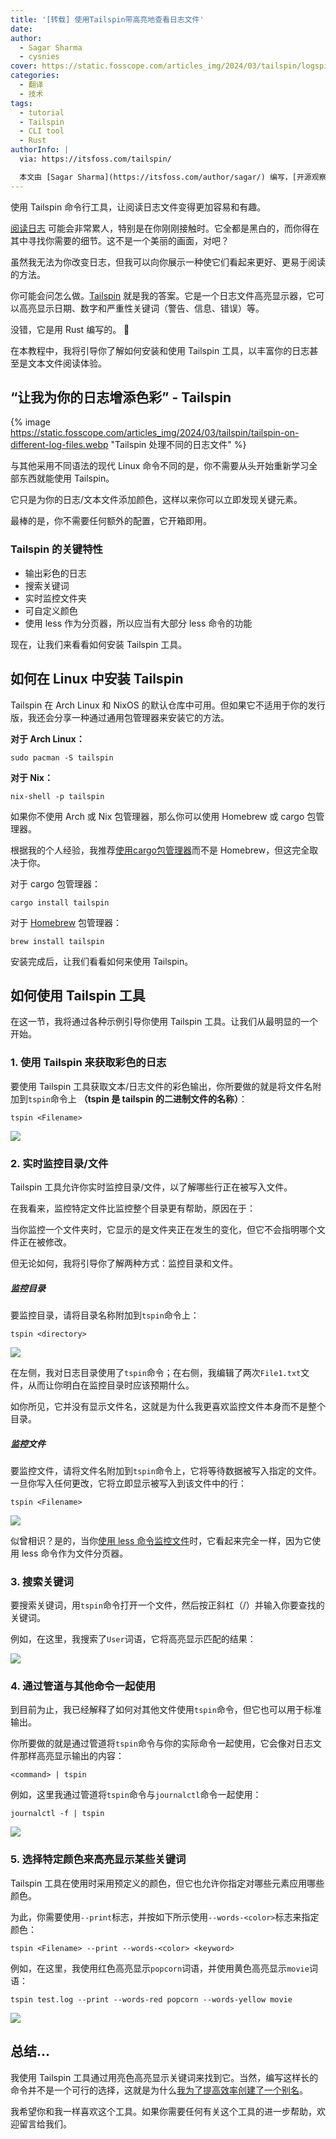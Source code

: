 ```yaml
---
title: '[转载] 使用Tailspin带高亮地查看日志文件'
date: 
author:
  - Sagar Sharma
  - cysnies
cover: https://static.fosscope.com/articles_img/2024/03/tailspin/logspin-a-logfile-highlighter.webp
categories:
  - 翻译
  - 技术
tags:
  - tutorial
  - Tailspin
  - CLI tool
  - Rust
authorInfo: |
  via: https://itsfoss.com/tailspin/

  本文由 [Sagar Sharma](https://itsfoss.com/author/sagar/) 编写，[开源观察](https://fosscope.com/) 转载发布
---
```


使用 Tailspin 命令行工具，让阅读日志文件变得更加容易和有趣。

<!-- more -->

[阅读日志](https://linuxhandbook.com/watch-logs-real-time/?ref=itsfoss.com) 可能会非常累人，特别是在你刚刚接触时。它全都是黑白的，而你得在其中寻找你需要的细节。这不是一个美丽的画面，对吧？

虽然我无法为你改变日志，但我可以向你展示一种使它们看起来更好、更易于阅读的方法。

你可能会问怎么做。[Tailspin](https://github.com/bensadeh/tailspin?ref=itsfoss.com) 就是我的答案。它是一个日志文件高亮显示器，它可以高亮显示日期、数字和严重性关键词（警告、信息、错误）等。

没错，它是用 Rust 编写的。 🦀

在本教程中，我将引导你了解如何安装和使用 Tailspin 工具，以丰富你的日志甚至是文本文件阅读体验。

## “让我为你的日志增添色彩” - Tailspin

{% image https://static.fosscope.com/articles_img/2024/03/tailspin/tailspin-on-different-log-files.webp "Tailspin 处理不同的日志文件" %}

与其他采用不同语法的现代 Linux 命令不同的是，你不需要从头开始重新学习全部东西就能使用 Tailspin。

它只是为你的日志/文本文件添加颜色，这样以来你可以立即发现关键元素。

最棒的是，你不需要任何额外的配置，它开箱即用。

### Tailspin 的关键特性

- 输出彩色的日志
- 搜索关键词
- 实时监控文件夹
- 可自定义颜色
- 使用 less 作为分页器，所以应当有大部分 less 命令的功能

现在，让我们来看看如何安装 Tailspin 工具。

## 如何在 Linux 中安装 Tailspin

Tailspin 在 Arch Linux 和 NixOS 的默认仓库中可用。但如果它不适用于你的发行版，我还会分享一种通过通用包管理器来安装它的方法。

**对于 Arch Linux：**

```
sudo pacman -S tailspin
```

**对于 Nix：**

```
nix-shell -p tailspin
```

如果你不使用 Arch 或 Nix 包管理器，那么你可以使用 Homebrew 或 cargo 包管理器。

根据我的个人经验，我推荐[使用cargo包管理器](https://itsfoss.com/install-rust-cargo-ubuntu-linux/)而不是 Homebrew，但这完全取决于你。

对于 cargo 包管理器：

```
cargo install tailspin
```

对于 [Homebrew](https://itsfoss.com/homebrew-linux/) 包管理器：

```
brew install tailspin
```

安装完成后，让我们看看如何来使用 Tailspin。

## 如何使用 Tailspin 工具

在这一节，我将通过各种示例引导你使用 Tailspin 工具。让我们从最明显的一个开始。

### 1. 使用 Tailspin 来获取彩色的日志

要使用 Tailspin 工具获取文本/日志文件的彩色输出，你所要做的就是将文件名附加到`tspin`命令上 **（tspin 是 tailspin 的二进制文件的名称）**：

```
tspin <Filename>
```

![](https://static.fosscope.com/articles_img/2024/03/tailspin/Use-the-tspin-command-to-show-log-file-in-colored-format.webp)

### 2. 实时监控目录/文件

Tailspin 工具允许你实时监控目录/文件，以了解哪些行正在被写入文件。

在我看来，监控特定文件比监控整个目录更有帮助，原因在于：

当你监控一个文件夹时，它显示的是文件夹正在发生的变化，但它不会指明哪个文件正在被修改。

但无论如何，我将引导你了解两种方式：监控目录和文件。

##### 监控目录

要监控目录，请将目录名称附加到`tspin`命令上：

```
tspin <directory>
```

![](https://static.fosscope.com/articles_img/2024/03/tailspin/Monitor-folders-in-real-time-using-tspin-command.gif)

在左侧，我对日志目录使用了`tspin`命令；在右侧，我编辑了两次`File1.txt`文件，从而让你明白在监控目录时应该预期什么。

如你所见，它并没有显示文件名，这就是为什么我更喜欢监控文件本身而不是整个目录。

##### 监控文件

要监控文件，请将文件名附加到`tspin`命令上，它将等待数据被写入指定的文件。一旦你写入任何更改，它将立即显示被写入到该文件中的行：

```
tspin <Filename>
```

![](https://static.fosscope.com/articles_img/2024/03/tailspin/monitor-file-changes-actively-using-the-tspin-command.gif)

似曾相识？是的，当你[使用 less 命令监控文件](https://linuxhandbook.com/watch-logs-real-time/?ref=itsfoss.com)时，它看起来完全一样，因为它使用 less 命令作为文件分页器。

### 3. 搜索关键词

要搜索关键词，用`tspin`命令打开一个文件，然后按正斜杠（/）并输入你要查找的关键词。

例如，在这里，我搜索了`User`词语，它将高亮显示匹配的结果：

![](https://static.fosscope.com/articles_img/2024/03/tailspin/Search-for-the-keyword-using-the-tspin-command.gif)

### 4. 通过管道与其他命令一起使用

到目前为止，我已经解释了如何对其他文件使用`tspin`命令，但它也可以用于标准输出。

你所要做的就是通过管道将`tspin`命令与你的实际命令一起使用，它会像对日志文件那样高亮显示输出的内容：

```
<command> | tspin
```

例如，这里我通过管道将`tspin`命令与`journalctl`命令一起使用：

```
journalctl -f | tspin
```

![](https://static.fosscope.com/articles_img/2024/03/tailspin/Search-for-the-keyword-using-the-tspin-command-1.gif)

### 5. 选择特定颜色来高亮显示某些关键词

Tailspin 工具在使用时采用预定义的颜色，但它也允许你指定对哪些元素应用哪些颜色。

为此，你需要使用`--print`标志，并按如下所示使用`--words-<color>`标志来指定颜色：

```
tspin <Filename> --print --words-<color> <keyword>
```

例如，在这里，我使用红色高亮显示`popcorn`词语，并使用黄色高亮显示`movie`词语：

```
tspin test.log --print --words-red popcorn --words-yellow movie
```

![](https://static.fosscope.com/articles_img/2024/03/tailspin/Use-a-specific-color-to-highlight-a-specific-keyword.webp)

## 总结...

我使用 Tailspin 工具通过用亮色高亮显示关键词来找到它。当然，编写这样长的命令并不是一个可行的选择，这就是为什么[我为了提高效率创建了一个别名](https://linuxhandbook.com/linux-alias-command/?ref=itsfoss.com)。

我希望你和我一样喜欢这个工具。如果你需要任何有关这个工具的进一步帮助，欢迎留言给我们。
